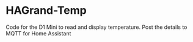 # HAGrand-Temp
Code for the D1 Mini to read and display temperature. Post the details to MQTT for Home Assistant
